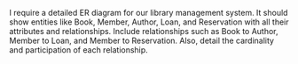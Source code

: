 I require a detailed ER diagram for our library management system. It should show entities like Book, Member, Author, Loan, and Reservation with all their attributes and relationships. Include relationships such as Book to Author, Member to Loan, and Member to Reservation. Also, detail the cardinality and participation of each relationship.
